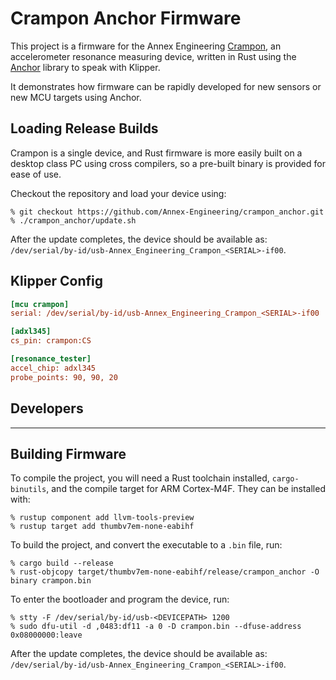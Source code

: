 # Crampon Anchor Firmware

This project is a firmware for the Annex Engineering [Crampon](https://github.com/Annex-Engineering/Annex_Engineering_PCBs/tree/master/crampon), an accelerometer resonance measuring device, written in Rust using the [Anchor](https://github.com/Annex-Engineering/anchor) library to speak with Klipper.

It demonstrates how firmware can be rapidly developed for new sensors or new
MCU targets using Anchor.

## Loading Release Builds

Crampon is a single device, and Rust firmware is more easily built on a desktop
class PC using cross compilers, so a pre-built binary is provided for ease of use.

Checkout the repository and load your device using:
```
% git checkout https://github.com/Annex-Engineering/crampon_anchor.git
% ./crampon_anchor/update.sh
```

After the update completes, the device should be available as:
`/dev/serial/by-id/usb-Annex_Engineering_Crampon_<SERIAL>-if00`.

## Klipper Config

```ini
[mcu crampon]
serial: /dev/serial/by-id/usb-Annex_Engineering_Crampon_<SERIAL>-if00

[adxl345]
cs_pin: crampon:CS

[resonance_tester]
accel_chip: adxl345
probe_points: 90, 90, 20
```

## Developers

---

## Building Firmware

To compile the project, you will need a Rust toolchain installed, `cargo-binutils`, and the compile target for ARM Cortex-M4F. They can be installed with:

```
% rustup component add llvm-tools-preview
% rustup target add thumbv7em-none-eabihf
```

To build the project, and convert the executable to a `.bin` file, run:
```
% cargo build --release
% rust-objcopy target/thumbv7em-none-eabihf/release/crampon_anchor -O binary crampon.bin
```

To enter the bootloader and program the device, run:
```
% stty -F /dev/serial/by-id/usb-<DEVICEPATH> 1200
% sudo dfu-util -d ,0483:df11 -a 0 -D crampon.bin --dfuse-address 0x08000000:leave
```

After the update completes, the device should be available as:
`/dev/serial/by-id/usb-Annex_Engineering_Crampon_<SERIAL>-if00`.
